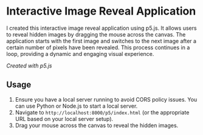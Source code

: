 <h1>Interactive Image Reveal Application</h1>
    <p>I created this interactive image reveal application using p5.js. It allows users to reveal hidden images by dragging the mouse across the canvas. The application starts with the first image and switches to the next image after a certain number of pixels have been revealed. This process continues in a loop, providing a dynamic and engaging visual experience.</p>
    <p><em>Created with p5.js</em></p>
       
<h2>Usage</h2>
<ol>
    <li>Ensure you have a local server running to avoid CORS policy issues. You can use Python or Node.js to start a local server.</li>
    <li>Navigate to <code>http://localhost:8000/p5/index.html</code> (or the appropriate URL based on your local server setup).</li>
    <li>Drag your mouse across the canvas to reveal the hidden images.</li>
</ol>
    
